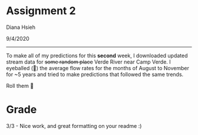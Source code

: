 # Assignment 2
Diana Hsieh

9/4/2020
- - -

To make all of my predictions for this **second** week, I downloaded updated stream data for ~~some random place~~ Verde River near Camp Verde. I eyeballed (:eyes:) the average flow rates for the months of August to November for ~5 years and tried to make predictions that followed the same trends.

Roll them :game_die:

# Grade
3/3 - Nice work, and great formatting on your readme :)
